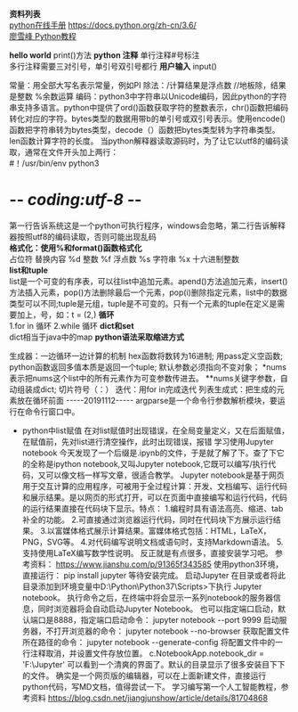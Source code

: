 **资料列表**  
[python在线手册](http://docs.pythontab.com)
https://docs.python.org/zh-cn/3.6/   
[廖雪峰 Python教程](https://www.liaoxuefeng.com/wiki/1016959663602400/1017032074151456)

**hello world**
print()方法
**python 注释**
单行注释#号标注  
多行注释需要三对引号，单引号双引号都行
**用户输入**
input()

常量：用全部大写名表示常量，例如PI
除法：/计算结果是浮点数 //地板除，结果是整数  %余数运算 
编码：python3中字符串以Unicode编码，因此python的字符串支持多语言。python中提供了ord()函数获取字符的整数表示，chr()函数把编码转化对应的字符。bytes类型的数据用带b的单引号或双引号表示。使用encode()函数把字符串转为bytes类型，decode（）函数把bytes类型转为字符串类型。len函数计算字符的长度。
当python解释器读取源码时，为了让它以utf8的编码读取，通常在文件开头加上两行：  
#！/usr/bin/env python3  
# -*- coding:utf-8 -*-  
第一行告诉系统这是一个python可执行程序，windows会忽略，第二行告诉解释器按照utf8的编码读取，否则可能出现乱码  
**格式化：使用%和format()函数格式化**  
占位符	替换内容
%d	整数
%f	浮点数
%s	字符串
%x	十六进制整数  
**list和tuple**  
list是一个可变的有序表，可以往list中追加元素。apend()方法追加元素，insert()方法插入元素，pop()方法删除最后一个元素，pop(i)删除指定元素，list中的数据类型可以不同;tuple是元组，tuple是不可变的。只有一个元素的tuple在定义是需要加上，号，如：t = (2,)
**循环**  
1.for in 循环
2.while 循环
**dict和set**  
dict相当于java中的map
**python语法采取缩进方式**

生成器：一边循环一边计算的机制
hex函数将数转为16进制;
用pass定义空函数;
python函数返回多值本质是返回一个tuple;
默认参数必须指向不变对象；
*nums表示把nums这个list中的所有元素作为可变参数传进去。
**nums关键字参数，自动组装成dict;
切片符号（：）
迭代：用for in完成迭代
列表生成式：把生成的元素放在循环前面
-----20191112-----
argparse是一个命令行参数解析模块，要运行在命令行窗口中。
+ python中list赋值
在对list赋值时出现错误，在全局变量定义，又在后面赋值，在赋值前，先对list进行清空操作，此时出现错误，报错
学习使用Jupyter notebook
今天发现了一个后缀是.ipynb的文件，于是就了解了下。查了下它的全称是ipython notebook,又叫Jupyter notebook,它既可以编写/执行代码，又可以像文档一样写文章，很适合教学。
Jupyter notebook是基于网页用于交互计算的应用程序，可被用于全过程计算：开发、文档编写、运行代码和展示结果。是以网页的形式打开，可以在页面中直接编写和运行代码，代码的运行结果直接在代码块下显示。特点：
1.编程时具有语法高亮、缩进、tab补全的功能。
2.可直接通过浏览器运行代码，同时在代码块下方展示运行结果。
3.以富媒体格式展示计算结果。富媒体格式包括：HTML，LaTeX，PNG，SVG等。
4.对代码编写说明文档或语句时，支持Markdown语法。
5.支持使用LaTeX编写数学性说明。
反正就是有点很多，直接安装学习吧。
参考资料：
https://www.jianshu.com/p/91365f343585
使用python3环境，直接运行：
pip install jupyter 等待安装完成。
启动Jupyter
在目录或者将此目录添加到环境变量中D:\Python\Python37\Scripts>下执行
Jupyter notebook。
执行命令之后，在终端中将会显示一系列notebook的服务器信息，同时浏览器将会自动启动Jupyter Notebook。
也可以指定端口启动，默认端口是8888，指定端口启动命令：
jupyter notebook --port 9999
启动服务器，不打开浏览器的命令：
jupyter notebook --no-browser
获取配置文件所在路径的命令：
jupyter notebook --generate-config
将配置文件中的一行注释取消，并设置文件存放位置。
c.NotebookApp.notebook_dir = 'F:\Jupyter'
可以看到一个清爽的界面了。默认的目录显示了很多安装目下下的文件。
确实是一个网页版的编辑器，可以在上面新建文件，直接运行python代码，写MD文档，值得尝试一下。
学习编写第一个人工智能教程，参考资料
https://blog.csdn.net/jiangjunshow/article/details/81704868
